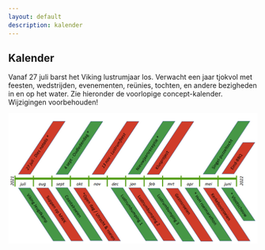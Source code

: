 ```yaml
---
layout: default
description: kalender
---
```


## Kalender

Vanaf 27 juli barst het Viking lustrumjaar los. Verwacht een jaar tjokvol met feesten, wedstrijden, evenementen, reünies, tochten, en andere bezigheden in en op het water. Zie hieronder de voorlopige concept-kalender. Wijzigingen voorbehouden!

![plaatje kalender](concept-kalender.png)


